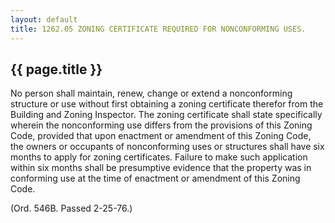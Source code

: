 ---
layout: default 
title: 1262.05 ZONING CERTIFICATE REQUIRED FOR NONCONFORMING USES.---

{{ page.title }}
----------------

No person shall maintain, renew, change or extend a nonconforming
structure or use without first obtaining a zoning certificate therefor
from the Building and Zoning Inspector. The zoning certificate shall
state specifically wherein the nonconforming use differs from the
provisions of this Zoning Code, provided that upon enactment or
amendment of this Zoning Code, the owners or occupants of nonconforming
uses or structures shall have six months to apply for zoning
certificates. Failure to make such application within six months shall
be presumptive evidence that the property was in conforming use at the
time of enactment or amendment of this Zoning Code.

(Ord. 546B. Passed 2-25-76.)
